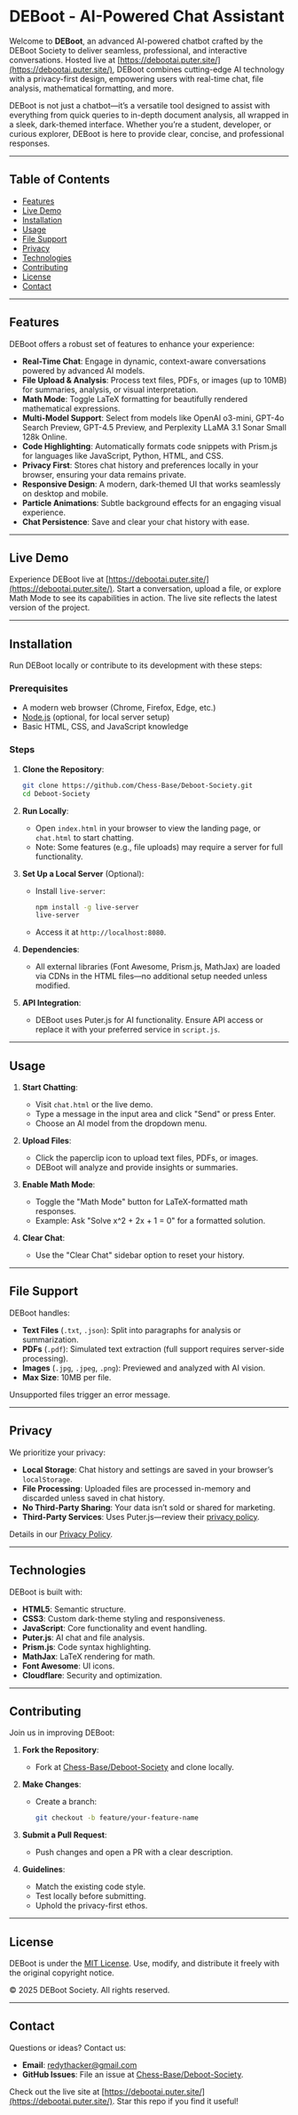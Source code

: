 # DEBoot - AI-Powered Chat Assistant

Welcome to **DEBoot**, an advanced AI-powered chatbot crafted by the DEBoot Society to deliver seamless, professional, and interactive conversations. Hosted live at [https://debootai.puter.site/](https://debootai.puter.site/), DEBoot combines cutting-edge AI technology with a privacy-first design, empowering users with real-time chat, file analysis, mathematical formatting, and more.

DEBoot is not just a chatbot—it’s a versatile tool designed to assist with everything from quick queries to in-depth document analysis, all wrapped in a sleek, dark-themed interface. Whether you’re a student, developer, or curious explorer, DEBoot is here to provide clear, concise, and professional responses.

---

## Table of Contents

- [Features](#features)
- [Live Demo](#live-demo)
- [Installation](#installation)
- [Usage](#usage)
- [File Support](#file-support)
- [Privacy](#privacy)
- [Technologies](#technologies)
- [Contributing](#contributing)
- [License](#license)
- [Contact](#contact)

---

## Features

DEBoot offers a robust set of features to enhance your experience:

- **Real-Time Chat**: Engage in dynamic, context-aware conversations powered by advanced AI models.
- **File Upload & Analysis**: Process text files, PDFs, or images (up to 10MB) for summaries, analysis, or visual interpretation.
- **Math Mode**: Toggle LaTeX formatting for beautifully rendered mathematical expressions.
- **Multi-Model Support**: Select from models like OpenAI o3-mini, GPT-4o Search Preview, GPT-4.5 Preview, and Perplexity LLaMA 3.1 Sonar Small 128k Online.
- **Code Highlighting**: Automatically formats code snippets with Prism.js for languages like JavaScript, Python, HTML, and CSS.
- **Privacy First**: Stores chat history and preferences locally in your browser, ensuring your data remains private.
- **Responsive Design**: A modern, dark-themed UI that works seamlessly on desktop and mobile.
- **Particle Animations**: Subtle background effects for an engaging visual experience.
- **Chat Persistence**: Save and clear your chat history with ease.

---

## Live Demo

Experience DEBoot live at [https://debootai.puter.site/](https://debootai.puter.site/). Start a conversation, upload a file, or explore Math Mode to see its capabilities in action. The live site reflects the latest version of the project.

---

## Installation

Run DEBoot locally or contribute to its development with these steps:

### Prerequisites
- A modern web browser (Chrome, Firefox, Edge, etc.)
- [Node.js](https://nodejs.org/) (optional, for local server setup)
- Basic HTML, CSS, and JavaScript knowledge

### Steps
1. **Clone the Repository**:
   ```bash
   git clone https://github.com/Chess-Base/Deboot-Society.git
   cd Deboot-Society
   ```

2. **Run Locally**:
   - Open `index.html` in your browser to view the landing page, or `chat.html` to start chatting.
   - Note: Some features (e.g., file uploads) may require a server for full functionality.

3. **Set Up a Local Server** (Optional):
   - Install `live-server`:
     ```bash
     npm install -g live-server
     live-server
     ```
   - Access it at `http://localhost:8080`.

4. **Dependencies**:
   - All external libraries (Font Awesome, Prism.js, MathJax) are loaded via CDNs in the HTML files—no additional setup needed unless modified.

5. **API Integration**:
   - DEBoot uses Puter.js for AI functionality. Ensure API access or replace it with your preferred service in `script.js`.

---

## Usage

1. **Start Chatting**:
   - Visit `chat.html` or the live demo.
   - Type a message in the input area and click "Send" or press Enter.
   - Choose an AI model from the dropdown menu.

2. **Upload Files**:
   - Click the paperclip icon to upload text files, PDFs, or images.
   - DEBoot will analyze and provide insights or summaries.

3. **Enable Math Mode**:
   - Toggle the "Math Mode" button for LaTeX-formatted math responses.
   - Example: Ask "Solve x^2 + 2x + 1 = 0" for a formatted solution.

4. **Clear Chat**:
   - Use the "Clear Chat" sidebar option to reset your history.

---

## File Support

DEBoot handles:
- **Text Files** (`.txt`, `.json`): Split into paragraphs for analysis or summarization.
- **PDFs** (`.pdf`): Simulated text extraction (full support requires server-side processing).
- **Images** (`.jpg`, `.jpeg`, `.png`): Previewed and analyzed with AI vision.
- **Max Size**: 10MB per file.

Unsupported files trigger an error message.

---

## Privacy

We prioritize your privacy:
- **Local Storage**: Chat history and settings are saved in your browser’s `localStorage`.
- **File Processing**: Uploaded files are processed in-memory and discarded unless saved in chat history.
- **No Third-Party Sharing**: Your data isn’t sold or shared for marketing.
- **Third-Party Services**: Uses Puter.js—review their [privacy policy](https://puter.com/privacy).

Details in our [Privacy Policy](https://debootai.puter.site/privacy.html).

---

## Technologies

DEBoot is built with:
- **HTML5**: Semantic structure.
- **CSS3**: Custom dark-theme styling and responsiveness.
- **JavaScript**: Core functionality and event handling.
- **Puter.js**: AI chat and file analysis.
- **Prism.js**: Code syntax highlighting.
- **MathJax**: LaTeX rendering for math.
- **Font Awesome**: UI icons.
- **Cloudflare**: Security and optimization.

---

## Contributing

Join us in improving DEBoot:

1. **Fork the Repository**:
   - Fork at [Chess-Base/Deboot-Society](https://github.com/Chess-Base/Deboot-Society) and clone locally.

2. **Make Changes**:
   - Create a branch:
     ```bash
     git checkout -b feature/your-feature-name
     ```

3. **Submit a Pull Request**:
   - Push changes and open a PR with a clear description.

4. **Guidelines**:
   - Match the existing code style.
   - Test locally before submitting.
   - Uphold the privacy-first ethos.

---

## License

DEBoot is under the [MIT License](LICENSE). Use, modify, and distribute it freely with the original copyright notice.

© 2025 DEBoot Society. All rights reserved.

---

## Contact

Questions or ideas? Contact us:
- **Email**: [redythacker@gmail.com](mailto:redythacker@gmail.com)
- **GitHub Issues**: File an issue at [Chess-Base/Deboot-Society](https://github.com/Chess-Base/Deboot-Society).

Check out the live site at [https://debootai.puter.site/](https://debootai.puter.site/). Star this repo if you find it useful!
